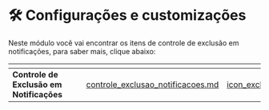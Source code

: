 # 🛠️ Configurações e customizações

Neste módulo você vai encontrar os itens de controle de exclusão em notificações, para saber mais, clique abaixo:

<table data-view="cards">
    <thead>
        <tr>
            <th></th>
            <th></th>
            <th></th>
            <th data-hidden data-card-target data-type="content-ref"></th>
            <th data-hidden data-card-cover data-type="files"></th>
        </tr>
    </thead>
    <tbody>
        <tr>
            <td>
                <strong>Controle de Exclusão em Notificações</strong>
            </td>
            <td></td>
            <td></td>
            <td>
                <a href="/erp-v2//configuracoes_customizacoes/controle_exclusao_notificacoes.md">controle_exclusao_notificacoes.md</a>
            </td>
            <td>
                <a href="/erp-v2/assets//icon_exclusao_notificacao.png">icon_exclusao_notificacao.png</a>
            </td>
        </tr>
    </tbody>
</table>
